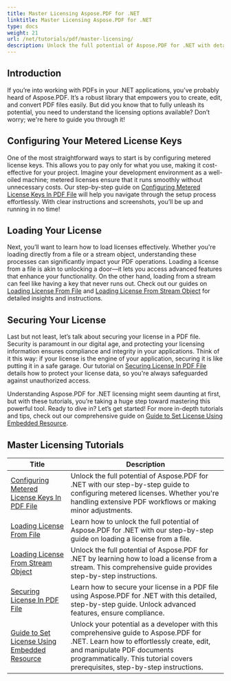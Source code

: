 ```yaml
---
title: Master Licensing Aspose.PDF for .NET
linktitle: Master Licensing Aspose.PDF for .NET
type: docs
weight: 21
url: /net/tutorials/pdf/master-licensing/
description: Unlock the full potential of Aspose.PDF for .NET with detailed tutorials on licensing, ensuring compliance, and optimizing your PDF workflows.
---
```

## Introduction

If you’re into working with PDFs in your .NET applications, you’ve probably heard of Aspose.PDF. It’s a robust library that empowers you to create, edit, and convert PDF files easily. But did you know that to fully unleash its potential, you need to understand the licensing options available? Don’t worry; we're here to guide you through it!

## Configuring Your Metered License Keys
One of the most straightforward ways to start is by configuring metered license keys. This allows you to pay only for what you use, making it cost-effective for your project. Imagine your development environment as a well-oiled machine; metered licenses ensure that it runs smoothly without unnecessary costs. Our step-by-step guide on [Configuring Metered License Keys In PDF File](./configureing-metered-license-keys/) will help you navigate through the setup process effortlessly. With clear instructions and screenshots, you’ll be up and running in no time!

## Loading Your License
Next, you’ll want to learn how to load licenses effectively. Whether you're loading directly from a file or a stream object, understanding these processes can significantly impact your PDF operations. Loading a license from a file is akin to unlocking a door—it lets you access advanced features that enhance your functionality. On the other hand, loading from a stream can feel like having a key that never runs out. Check out our guides on [Loading License From File](./loading-license-from-file/) and [Loading License From Stream Object](./loading-license-from-stream-object/) for detailed insights and instructions.

## Securing Your License
Last but not least, let’s talk about securing your license in a PDF file. Security is paramount in our digital age, and protecting your licensing information ensures compliance and integrity in your applications. Think of it this way: if your license is the engine of your application, securing it is like putting it in a safe garage. Our tutorial on [Securing License In PDF File](./securing-license/) details how to protect your license data, so you're always safeguarded against unauthorized access.

Understanding Aspose.PDF for .NET licensing might seem daunting at first, but with these tutorials, you’re taking a huge step toward mastering this powerful tool. Ready to dive in? Let’s get started! For more in-depth tutorials and tips, check out our comprehensive guide on [Guide to Set License Using Embedded Resource](./guide-to-set-license-using-embedded-resource/). 


## Master Licensing Tutorials
| Title | Description |
| --- | --- | 
| [Configuring Metered License Keys In PDF File](./configureing-metered-license-keys/) | Unlock the full potential of Aspose.PDF for .NET with our step-by-step guide to configuring metered licenses. Whether you're handling extensive PDF workflows or making minor adjustments. |  
| [Loading License From File](./loading-license-from-file/) | Learn how to unlock the full potential of Aspose.PDF for .NET with our step-by-step guide on loading a license from a file. |  
| [Loading License From Stream Object](./loading-license-from-stream-object/) | Unlock the full potential of Aspose.PDF for .NET by learning how to load a license from a stream. This comprehensive guide provides step-by-step instructions. |  
| [Securing License In PDF File](./securing-license/) | Learn how to secure your license in a PDF file using Aspose.PDF for .NET with this detailed, step-by-step guide. Unlock advanced features, ensure compliance. |  
| [Guide to Set License Using Embedded Resource](./guide-to-set-license-using-embedded-resource/) | Unlock your potential as a developer with this comprehensive guide to Aspose.PDF for .NET. Learn how to effortlessly create, edit, and manipulate PDF documents programmatically. This tutorial covers prerequisites, step-by-step instructions. |  
